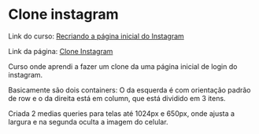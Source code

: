 # Clone instagram

Link do curso: [
Recriando a página inicial do Instagram](https://web.dio.me/lab/recriando-a-pagina-inicial-do-instagram/learning/3ebbd980-6b7b-4776-8ce6-026dc9ade5a4)

Link da página: [Clone Instagram](https://andrekumagae.github.io/clone-instagram/)

Curso onde aprendi a fazer um clone da uma página inicial de login do instagram.

Basicamente são dois containers: O da esquerda é com orientação padrão de row e o da direita está em column, que está dividido em 3 itens.

Criada 2 medias queries para telas até 1024px e 650px, onde ajusta a largura e na segunda oculta a imagem do celular.

